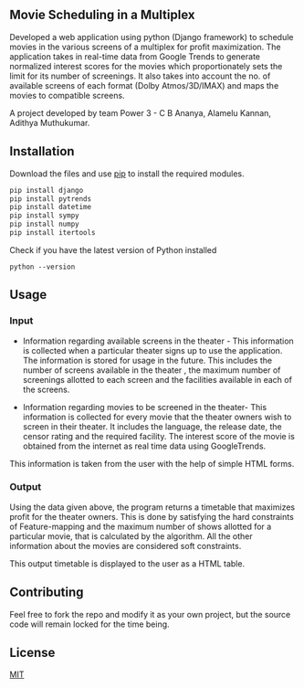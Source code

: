 ## Movie Scheduling in a Multiplex

Developed a web application using python (Django framework) to schedule movies in the various screens of a multiplex for profit maximization. The application takes in real-time data from Google Trends to generate normalized interest scores for the movies which proportionately sets the limit for its number of screenings. It also takes into account the no. of available screens of each format (Dolby Atmos/3D/IMAX) and maps the movies to compatible screens.

A project developed by team Power 3 - C B Ananya, Alamelu Kannan, Adithya Muthukumar.

## Installation

Download the files and use [pip](https://pip.pypa.io/en/stable/) to install the required modules.

```bash
pip install django
pip install pytrends
pip install datetime
pip install sympy
pip install numpy
pip install itertools
```
Check if you have the latest version of Python installed
```
python --version
```

## Usage

### Input


* Information regarding available screens in the theater - 
This information is collected when a particular theater signs up to use the application. The information is stored for usage in the future. This includes the number of screens available in the theater , the maximum number of screenings allotted to each screen and the facilities available in each of the screens. 


* Information regarding movies to be screened in the theater-
This information is collected for every movie that the theater owners wish to screen in their theater. It includes the language, the release date, the censor rating  and the required facility. The interest score of the movie is obtained from the internet as real time data using GoogleTrends.


This information is taken from the user with the help of simple HTML forms. 


### Output


Using the data given above, the program returns a timetable that maximizes profit for the theater owners. This is done by satisfying the hard constraints of Feature-mapping and the maximum number of shows allotted for a particular movie, that is calculated by the algorithm. All the other information about the movies are considered soft constraints.


This output timetable is displayed to the user as a HTML table.

## Contributing
Feel free to fork the repo and modify it as your own project, but the source code will remain locked for the time being.

## License
[MIT](https://choosealicense.com/licenses/mit/)
